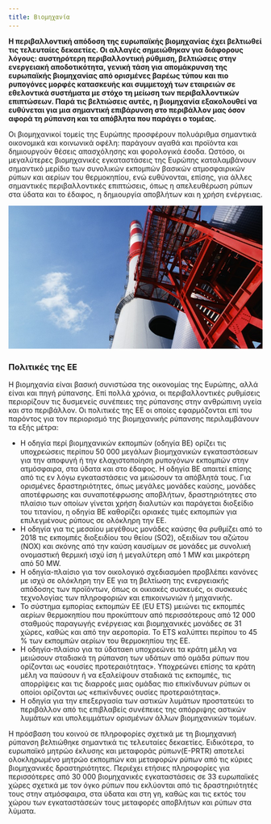 ```yaml
---
title: Βιομηχανία
---
```

**Η περιβαλλοντική απόδοση της ευρωπαϊκής βιομηχανίας έχει βελτιωθεί τις τελευταίες δεκαετίες. Οι αλλαγές σημειώθηκαν για διάφορους λόγους: αυστηρότερη περιβαλλοντική ρύθμιση, βελτιώσεις στην ενεργειακή αποδοτικότητα, γενική τάση για απομάκρυνση της ευρωπαϊκής βιομηχανίας από ορισμένες βαρέως τύπου και πιο ρυπογόνες μορφές κατασκευής και συμμετοχή των εταιρειών σε εθελοντικά συστήματα με στόχο τη μείωση των περιβαλλοντικών επιπτώσεων. Παρά τις βελτιώσεις αυτές, η βιομηχανία εξακολουθεί να ευθύνεται για μια σημαντική επιβάρυνση στο περιβάλλον μας όσον αφορά τη ρύπανση και τα απόβλητα που παράγει ο τομέας.**

Οι βιομηχανικοί τομείς της Ευρώπης προσφέρουν πολυάριθμα σημαντικά οικονομικά και κοινωνικά οφέλη: παράγουν αγαθά και προϊόντα και δημιουργούν θέσεις απασχόλησης και φορολογικά έσοδα. Ωστόσο, οι μεγαλύτερες βιομηχανικές εγκαταστάσεις της Ευρώπης καταλαμβάνουν σημαντικό μερίδιο των συνολικών εκπομπών βασικών ατμοσφαιρικών ρύπων και αερίων του θερμοκηπίου, ενώ ευθύνονται, επίσης, για άλλες σημαντικές περιβαλλοντικές επιπτώσεις, όπως η απελευθέρωση ρύπων στα ύδατα και το έδαφος, η δημιουργία αποβλήτων και η χρήση ενέργειας.

![](industry.jpg)

### Πολιτικές της ΕΕ ###

Η βιομηχανία είναι βασική συνιστώσα της οικονομίας της Ευρώπης, αλλά είναι και πηγή ρύπανσης. Επί πολλά χρόνια, οι περιβαλλοντικές ρυθμίσεις περιορίζουν τις δυσμενείς συνέπειες της ρύπανσης στην ανθρώπινη υγεία και στο περιβάλλον. Οι πολιτικές της ΕΕ οι οποίες εφαρμόζονται επί του παρόντος για τον περιορισμό της βιομηχανικής ρύπανσης περιλαμβάνουν τα εξής μέτρα:

- Η οδηγία περί βιομηχανικών εκπομπών (οδηγία ΒΕ) ορίζει τις υποχρεώσεις περίπου 50 000 μεγάλων βιομηχανικών εγκαταστάσεων για την αποφυγή ή την ελαχιστοποίηση ρυπογόνων εκπομπών στην ατμόσφαιρα, στα ύδατα και στο έδαφος. Η οδηγία ΒΕ απαιτεί επίσης από τις εν λόγω εγκαταστάσεις να μειώσουν τα απόβλητά τους. Για ορισμένες δραστηριότητες, όπως μεγάλες μονάδες καύσης, μονάδες αποτέφρωσης και συναποτέφρωσης αποβλήτων, δραστηριότητες στο πλαίσιο των οποίων γίνεται χρήση διαλυτών και παράγεται διοξείδιο του τιτανίου, η οδηγία ΒΕ καθορίζει οριακές τιμές εκπομπών για επιλεγμένους ρύπους σε ολόκληρη την ΕΕ.
- Η οδηγία για τις μεσαίου μεγέθους μονάδες καύσης θα ρυθμίζει από το 2018 τις εκπομπές διοξειδίου του θείου (SO2), οξειδίων του αζώτου (NOX) και σκόνης από την καύση καυσίμων σε μονάδες με συνολική ονομαστική θερμική ισχύ ίση ή μεγαλύτερη από 1 MW και μικρότερη από 50 MW.
- Η οδηγία-πλαίσιο για τον οικολογικό σχεδιασμόen προβλέπει κανόνες με ισχύ σε ολόκληρη την ΕΕ για τη βελτίωση της ενεργειακής απόδοσης των προϊόντων, όπως οι οικιακές συσκευές, οι συσκευές τεχνολογίας των πληροφοριών και επικοινωνιών ή μηχανικής.
- Το σύστημα εμπορίας εκπομπών ΕΕ (EU ETS) μειώνει τις εκπομπές αερίων θερμοκηπίου που προκύπτουν από περισσότερους από 12 000 σταθμούς παραγωγής ενέργειας και βιομηχανικές μονάδες σε 31 χώρες, καθώς και από την αεροπορία. Το ETS καλύπτει περίπου το 45 % των εκπομπών αερίων του θερμοκηπίου της ΕΕ.
- Η οδηγία-πλαίσιο για τα ύδαταen υποχρεώνει τα κράτη μέλη να μειώσουν σταδιακά τη ρύπανση των υδάτων από ομάδα ρύπων που ορίζονται ως «ουσίες προτεραιότητας». Υποχρεώνει επίσης τα κράτη μέλη να παύσουν ή να εξαλείψουν σταδιακά τις εκπομπές, τις απορρίψεις και τις διαρροές μιας ομάδας πιο επικίνδυνων ρύπων οι οποίοι ορίζονται ως «επικίνδυνες ουσίες προτεραιότητας».
- Η οδηγία για την επεξεργασία των αστικών λυμάτων προστατεύει το περιβάλλον από τις επιβλαβείς συνέπειες της απόρριψης αστικών λυμάτων και υπολειμμάτων ορισμένων άλλων βιομηχανικών τομέων.
 

Η πρόσβαση του κοινού σε πληροφορίες σχετικά με τη βιομηχανική ρύπανση βελτιώθηκε σημαντικά τις τελευταίες δεκαετίες. Ειδικότερα, το ευρωπαϊκό μητρώο έκλυσης και μεταφοράς ρύπων(E-PRTR) αποτελεί ολοκληρωμένο μητρώο εκπομπών και μεταφορών ρύπων από τις κύριες βιομηχανικές δραστηριότητες. Περιέχει ετήσιες πληροφορίες για περισσότερες από 30 000 βιομηχανικές εγκαταστάσεις σε 33 ευρωπαϊκές χώρες σχετικά με τον όγκο ρύπων που εκλύονται από τις δραστηριότητές τους στην ατμόσφαιρα, στα ύδατα και στη γη, καθώς και τις εκτός του χώρου των εγκαταστάσεών τους μεταφορές αποβλήτων και ρύπων στα λύματα.